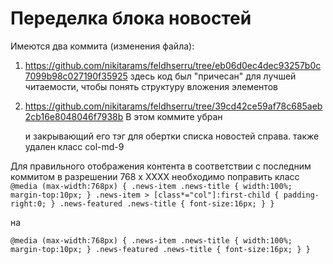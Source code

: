 # Переделка блока новостей

Имеются два коммита (изменения файла):
1. https://github.com/nikitarams/feldhserru/tree/eb06d0ec4dec93257b0c7099b98c027190f35925
здесь код был "причесан" для лучшей читаемости, чтобы понять структуру вложения элементов

2. https://github.com/nikitarams/feldhserru/tree/39cd42ce59af78c685aeb2cb16e8048046f7938b
В этом коммите убран <div class="row"> и закрывающий его тэг для обертки списка новостей справа.
также удален класс col-md-9 

Для правильного отображения контента в соответствии с последним коммитом в разрешении 768 x XXXX необходимо поправить класс
`@media (max-width:768px) {
	.news-item .news-title {
		width:100%;
		margin-top:10px;
	}
	.news-item > [class*="col"]:first-child {
		padding-right:0;
	}
	.news-featured .news-title {
		font-size:16px;
	}
}`

на 

`@media (max-width:768px) {
	.news-item .news-title {
		width:100%;
		margin-top:10px;
	}
	.news-featured .news-title {
		font-size:16px;
	}
}`
